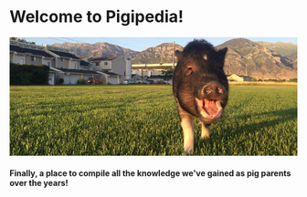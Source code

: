 <!-- TITLE: Home -->
<!-- SUBTITLE: A quick summary of Home -->

# Welcome to Pigipedia!

![10579973 10154427175070621 3121957996722441159 N](/uploads/10579973-10154427175070621-3121957996722441159-n.jpg "10579973 10154427175070621 3121957996722441159 N")

#### Finally, a place to compile all the knowledge we've gained as pig parents over the years!